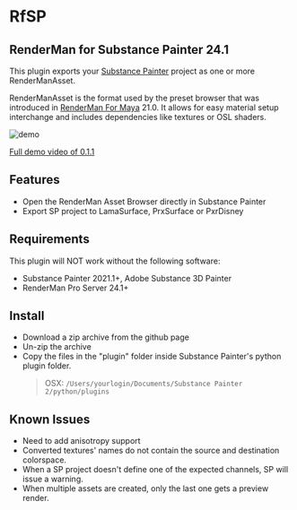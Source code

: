 # RfSP

## RenderMan for Substance Painter 24.1

This plugin exports your [Substance Painter](https://www.allegorithmic.com/products/substance-painter) project as one or more RenderManAsset.

RenderManAsset is the format used by the preset browser that was introduced in [RenderMan For Maya](https://rmanwiki.pixar.com/display/REN/RenderMan+for+Maya) 21.0. It allows for easy material setup interchange and includes dependencies like textures or OSL shaders.

![demo](img/rfsp.24.1.gif)

[Full demo video of 0.1.1](https://youtu.be/ZEyT95aPFYk)

## Features

* Open the RenderMan Asset Browser directly in Substance Painter
* Export SP project to LamaSurface, PrxSurface or PxrDisney

## Requirements

This plugin will NOT work without the following software:

* Substance Painter 2021.1+, Adobe Substance 3D Painter
* RenderMan Pro Server 24.1+

## Install

* Download a zip archive from the github page
* Un-zip the archive
* Copy the files in the "plugin" folder inside Substance Painter's python plugin folder.
  > OSX: `/Users/yourlogin/Documents/Substance Painter 2/python/plugins`

## Known Issues

* Need to add anisotropy support
* Converted textures' names do not contain the source and destination colorspace.
* When a SP project doesn't define one of the expected channels, SP will issue a warning.
* When multiple assets are created, only the last one gets a preview render.

